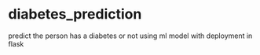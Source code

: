 # diabetes_prediction

predict the person has a diabetes or not using ml model with deployment in flask 
